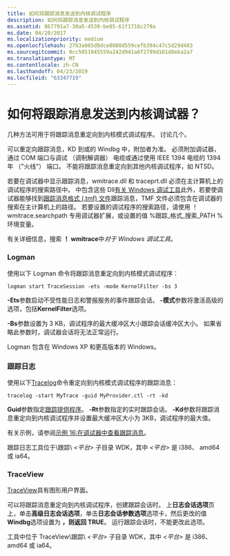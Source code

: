 ```yaml
---
title: 如何将跟踪消息发送到内核调试程序
description: 如何将跟踪消息发送到内核调试程序
ms.assetid: 867791a7-30a5-4539-be85-61f1716c279a
ms.date: 04/20/2017
ms.localizationpriority: medium
ms.openlocfilehash: 2783a065d9dce8080d559cefb394c47c5d29d483
ms.sourcegitcommit: 0cc5051945559a242d941a6f2799d161d8eba2a7
ms.translationtype: MT
ms.contentlocale: zh-CN
ms.lasthandoff: 04/23/2019
ms.locfileid: "63347719"
---
```

# <a name="how-do-i-send-trace-messages-to-a-kernel-debugger"></a>如何将跟踪消息发送到内核调试器？


几种方法可用于将跟踪消息重定向到内核模式调试程序。 讨论几个。

可以重定向跟踪消息，KD 到或的 Windbg 中，附加者为准。 必须附加调试器，通过 COM 端口与调试 （调制解调器） 电缆或通过使用 IEEE 1394 电缆的 1394年 （"火线"） 端口。 不能将跟踪消息重定向到其他内核调试程序，如 NTSD。

若要在调试器中显示跟踪消息，wmitrace.dll 和 traceprt.dll 必须在主计算机上的调试程序的搜索路径中。 中包含这些 Dll[有关 Windows 调试工具](https://go.microsoft.com/fwlink/p/?linkid=8708)此外，若要使调试器能够找到[跟踪消息格式 (.tmf) 文件](trace-message-format-file.md)跟踪消息，TMF 文件必须包含在调试器的搜索在主计算机上的路径。 若要设置的调试程序的搜索路径，请使用 ！ wmitrace.searchpath 专用调试器扩展，或设置的值 %跟踪\_格式\_搜索\_PATH %环境变量。

有关详细信息，搜索 **！ wmitrace**中*对于 Windows 调试工具*。

### <a name="span-idlogmanspanspan-idlogmanspanlogman"></a><span id="logman"></span><span id="LOGMAN"></span>Logman

使用以下 Logman 命令将跟踪消息重定向到内核模式调试程序：

```
logman start TraceSession -ets -mode KernelFilter -bs 3
```

**-Ets**参数启动不受性能日志和警报服务的事件跟踪会话。 **-模式**参数将激活高级的选项，包括**KernelFilter**选项。

**-Bs**参数设置为 3 KB，调试程序的最大缓冲区大小跟踪会话缓冲区大小。 如果省略此参数时，调试器会话将无法正常运行。

Logman 包含在 Windows XP 和更高版本的 Windows。

### <a name="span-idtracelogspanspan-idtracelogspantracelog"></a><span id="tracelog"></span><span id="TRACELOG"></span>跟踪日志

使用以下[Tracelog](tracelog.md)命令重定向到内核模式调试程序的跟踪消息：

```
tracelog -start MyTrace -guid MyProvider.ctl -rt -kd
```

**Guid**参数指定[跟踪提供程序](trace-provider.md)。 **-Rt**参数指定的实时跟踪会话。 **-Kd**参数将跟踪消息重定向到内核调试程序并设置最大缓冲区大小为 3KB，调试程序的最大值。

有关示例，请参阅[示例 16:在调试器中查看跟踪消息](example-16--viewing-trace-messages-in-a-debugger.md)。

跟踪日志工具位于\\跟踪\\ *&lt;平台&gt;* 子目录 WDK，其中 *&lt;平台&gt;* 是 i386、 amd64 或 ia64。

### <a name="span-idtraceviewspanspan-idtraceviewspantraceview"></a><span id="traceview"></span><span id="TRACEVIEW"></span>TraceView

[TraceView](traceview.md)具有图形用户界面。

可以将跟踪消息重定向到内核调试程序，创建跟踪会话时。 上**日志会话选项**页上，单击**高级日志会话选项**，单击**日志会话参数选项**选项卡，然后更改的值**Windbg**选项设置为 **，则返回 TRUE**。 运行跟踪会话时，不能更改此选项。

工具中位于 TraceView\\跟踪\\ *&lt;平台&gt;* 子目录 WDK，其中 *&lt;平台&gt;* 是 i386、 amd64 或 ia64。

 

 






